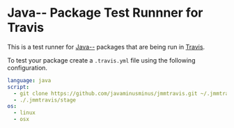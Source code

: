 # Java-- Package Test Runnner for Travis

This is a test runner for [Java--](https://github.com/javaminusminus/jmm) packages that are being run in [Travis](https://travis-ci.org/).

To test your package create a `.travis.yml` file using the following configuration.

```yaml
language: java
script:
  - git clone https://github.com/javaminusminus/jmmtravis.git ~/.jmmtravis
  - ./.jmmtravis/stage
os:
  - linux
  - osx
```
